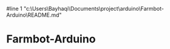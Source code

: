 #line 1 "c:\\Users\\Bayhaqi\\Documents\\project\\arduino\\Farmbot-Arduino\\README.md"
# Farmbot-Arduino
 
